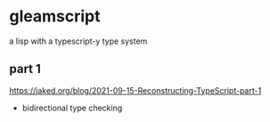 # gleamscript

a lisp with a typescript-y type system

## part 1
https://jaked.org/blog/2021-09-15-Reconstructing-TypeScript-part-1

* bidirectional type checking
